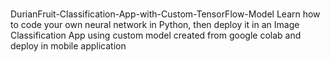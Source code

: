 #
DurianFruit-Classification-App-with-Custom-TensorFlow-Model
Learn how to code your own neural network in Python, then deploy it in an Image Classification App using custom model created from google colab and deploy in mobile application 
